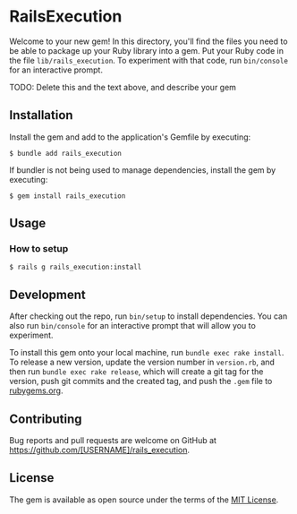 # RailsExecution

Welcome to your new gem! In this directory, you'll find the files you need to be able to package up your Ruby library into a gem. Put your Ruby code in the file `lib/rails_execution`. To experiment with that code, run `bin/console` for an interactive prompt.

TODO: Delete this and the text above, and describe your gem

## Installation

Install the gem and add to the application's Gemfile by executing:

    $ bundle add rails_execution

If bundler is not being used to manage dependencies, install the gem by executing:

    $ gem install rails_execution

## Usage

### How to setup
    $ rails g rails_execution:install

## Development

After checking out the repo, run `bin/setup` to install dependencies. You can also run `bin/console` for an interactive prompt that will allow you to experiment.

To install this gem onto your local machine, run `bundle exec rake install`. To release a new version, update the version number in `version.rb`, and then run `bundle exec rake release`, which will create a git tag for the version, push git commits and the created tag, and push the `.gem` file to [rubygems.org](https://rubygems.org).

## Contributing

Bug reports and pull requests are welcome on GitHub at https://github.com/[USERNAME]/rails_execution.

## License

The gem is available as open source under the terms of the [MIT License](https://opensource.org/licenses/MIT).
